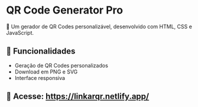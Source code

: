 # QR Code Generator Pro  
🚀 Um gerador de QR Codes personalizável, desenvolvido com HTML, CSS e JavaScript.  

## 📌 Funcionalidades  
- Geração de QR Codes personalizados  
- Download em PNG e SVG  
- Interface responsiva  

## 🔗 Acesse: https://linkarqr.netlify.app/
